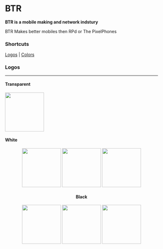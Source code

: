 # BTR
**BTR is a mobile making and network indstury**

BTR Makes better mobiles then RPd or The PixelPhones

### Shortcuts
<p align="center">

  [Logos]()
  |
  [Colors](https://github.com/BNK-Trolling-Group/fake-brands/tree/main/BTR/Colors)

### Logos
---
#### Transparent
  <img src="https://raw.githubusercontent.com/BNK-Trolling-Group/fake-brands/main/BTR/BTRTransparent.png" width="128px">
  
#### White
<div align="center">

  <img src="https://raw.githubusercontent.com/BNK-Trolling-Group/fake-brands/main/BTR/BTRWhiteTransparent.png" width="128px">
  <img src="https://raw.githubusercontent.com/BNK-Trolling-Group/fake-brands/main/BTR/BTRWhite.png" width="128px">
  <img src="https://raw.githubusercontent.com/BNK-Trolling-Group/fake-brands/main/BTR/BTRWhite2.png" width="128px">

#### Black
<div align="center">

  <img src="https://raw.githubusercontent.com/BNK-Trolling-Group/fake-brands/main/BTR/BTRBlackTransparent.png" width="128px">
  <img src="https://raw.githubusercontent.com/BNK-Trolling-Group/fake-brands/main/BTR/BTRBlack.png" width="128px">
  <img src="https://raw.githubusercontent.com/BNK-Trolling-Group/fake-brands/main/BTR/BTRBlack2.png" width="128px">



